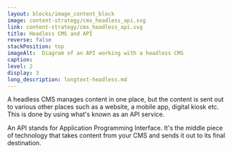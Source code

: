 ```yaml
---
layout: blocks/image_content_block
image: content-strategy/cms_headless_api.svg
link: content-strategy/cms_headless_api.svg
title: Headless CMS and API
reverse: false
stackPosition: top
imageAlt:  Diagram of an API working with a headless CMS
caption:
level: 2
display: 3
long_description: longtext-headless.md
---
```


A headless CMS manages content in one place, but the content is sent out to various other places such as a website, a mobile app, digital kiosk etc. This is done by using what's known as an API service. 

An API stands for Application Programming Interface. It's the middle piece of technology that takes content from your CMS and sends it out to its final destination.


